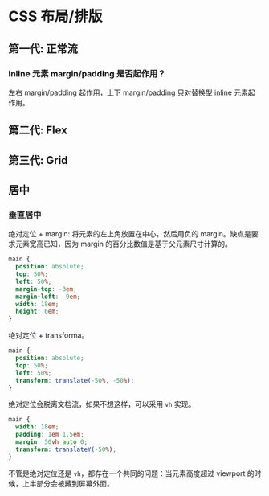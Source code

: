 # CSS 布局/排版

## 第一代: 正常流

### inline 元素 margin/padding 是否起作用？
左右 margin/padding 起作用，上下 margin/padding 只对替换型 inline 元素起作用。

## 第二代: Flex

## 第三代: Grid

## 居中

### 垂直居中

绝对定位 + margin: 将元素的左上角放置在中心，然后用负的 margin。缺点是要求元素宽高已知，因为 margin 的百分比数值是基于父元素尺寸计算的。

```css
main {
  position: absolute;
  top: 50%;
  left: 50%;
  margin-top: -3em;
  margin-left: -9em;
  width: 18em;
  height: 6em;
}
```

绝对定位 + transforma。

```css
main {
  position: absolute;
  top: 50%;
  left: 50%;
  transform: translate(-50%, -50%);
}
```

绝对定位会脱离文档流，如果不想这样，可以采用 `vh` 实现。

```css
main {
  width: 18em;
  padding: 1em 1.5em;
  margin: 50vh auto 0;
  transform: translateY(-50%);
}
```

不管是绝对定位还是 `vh`，都存在一个共同的问题：当元素高度超过 viewport 的时候，上半部分会被藏到屏幕外面。

